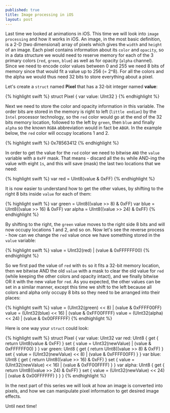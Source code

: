 ```yaml
---
published: true
title: Image processing in iOS
layout: post
---
```

Last time we looked at animations in iOS. This time we will look into `image processing` and how it works in iOS. An image, in the most basic definition, is a 2-D (two dimensional) array of pixels which gives the `width` and `height` of an image. Each pixel contains information about its `color` and `opacity`, so in a data structure we would need to reserve memory for each of the 3 primary colors (`red`, `green`, `blue`) as well as for opacity (`alpha` channel). Since we need to encode color values between 0 and 255 we need 8 bits of memory since that would fit a value up to 256 (= 2^8). For all the colors and the alpha we would thus need 32 bits to store everything about a pixel.

Let's create a `struct` named __Pixel__ that has a 32-bit integer named __value__:

{% highlight swift %}
struct Pixel {
    var value: UInt32
}
{% endhighlight %}

Next we need to store the color and opacity information in this variable. The order bits are stored in the memory is right to left (`little endian`) by the `Intel` processor technology, so the `red` color would go at the end of the 32 bits memory location, followed to the left by `green`, then `blue` and finally `alpha` so the known `RGBA` abbreviation would in fact be `ABGR`. In the example below, the `red` color will occupy locations 1 and 2.

{% highlight swift %}
0x78563412
{% endhighlight %}

In order to get the value for the `red` color we need to bitwise `AND` the `value` variable with a `0xFF` mask. That means - discard all the `0s` while AND-ing the value with eight `1s`, and this will save (mask) the last two locations that we need:

{% highlight swift %}
var red = UInt8(value & 0xFF)
{% endhighlight %}

It is now easier to understand how to get the other values, by shifting to the right 8 bits inside `value` for each of them:

{% highlight swift %}
var green = UInt8((value >> 8) & 0xFF)
var blue = UInt8((value >> 16) & 0xFF)
var alpha = UInt8((value >> 24) & 0xFF)
{% endhighlight %}

By shifting to the right, the `green` value moves to the right side 8 bits and will now occupy locations 1 and 2, and so on. Now let's see the reverse process - how can we change the `red` value once we have something stored in the `value` variable:

{% highlight swift %}
value = UInt32(red) | (value & 0xFFFFFF00)
{% endhighlight %}

So we first pad the value of `red` with `0s` so it fits a 32-bit memory location, then we bitwise AND the old `value` with a mask to clear the old value for `red` (while keeping the other colors and opacity intact), and we finally bitwise OR it with the new value for `red`. As you expected, the other values can be set in a similar manner, except this time we shift to the left because all colors and alpha only occupy 8 bits so they need to be arranged into their places:

{% highlight swift %}
value = (UInt32(green) << 8) | (value & 0xFFFF00FF)
value = (UInt32(blue) << 16) | (value & 0xFF00FFFF)
value = (UInt32(alpha) << 24) | (value & 0x00FFFFFF)
{% endhighlight %}

Here is one way your `struct` could look:

{% highlight swift %}
struct Pixel {
    var value: UInt32
    var red: UInt8 {
        get { return UInt8(value & 0xFF) }
        set { value = UInt32(newValue) | (value & 0xFFFFFF00) }
    }
    var green: UInt8 {
        get { return UInt8((value >> 8) & 0xFF) }
        set { value = (UInt32(newValue) << 8) | (value & 0xFFFF00FF) }
    }
    var blue: UInt8 {
        get { return UInt8((value >> 16) & 0xFF) }
        set { value = (UInt32(newValue) << 16) | (value & 0xFF00FFFF) }
    }
    var alpha: UInt8 {
        get { return UInt8((value >> 24) & 0xFF) }
        set { value = (UInt32(newValue) << 24) | (value & 0x00FFFFFF) }
    }
}
{% endhighlight %}

In the next part of this series we will look at how an image is converted into pixels, and how we can manipulate pixel information to get desired image effects. 

Until next time!